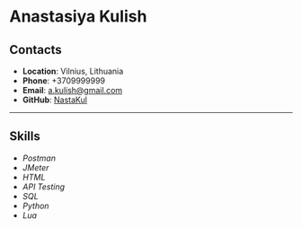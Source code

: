 # Anastasiya Kulish
## Contacts
- **Location**: Vilnius, Lithuania
- **Phone**: +3709999999
- **Email**: a.kulish@gmail.com
- **GitHub**: [NastaKul](https://github.com/NastaKul)
***
## Skills
- *Postman*
- *JMeter*
- *HTML*
- *API Testing*
- *SQL*
- *Python*
- *Lua*